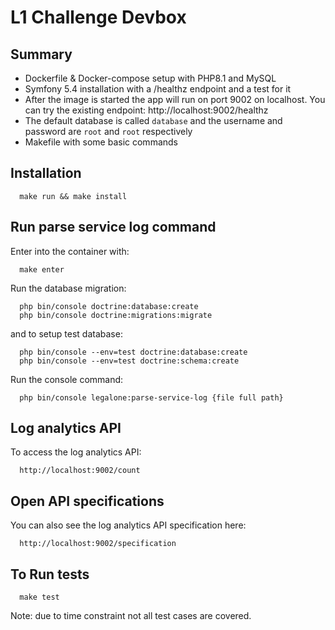 # L1 Challenge Devbox

## Summary

- Dockerfile & Docker-compose setup with PHP8.1 and MySQL
- Symfony 5.4 installation with a /healthz endpoint and a test for it
- After the image is started the app will run on port 9002 on localhost. You can try the existing
  endpoint: http://localhost:9002/healthz
- The default database is called `database` and the username and password are `root` and `root`
  respectively
- Makefile with some basic commands

## Installation

```
  make run && make install
```

## Run parse service log command
Enter into the container with:
```
  make enter
```
Run the database migration:
```
  php bin/console doctrine:database:create
  php bin/console doctrine:migrations:migrate
```
and to setup test database:
```
  php bin/console --env=test doctrine:database:create
  php bin/console --env=test doctrine:schema:create
```
Run the console command:
```
  php bin/console legalone:parse-service-log {file full path}
```
## Log analytics API
To access the log analytics API:
```
  http://localhost:9002/count
```
## Open API specifications
You can also see the log analytics API specification here:
```
  http://localhost:9002/specification
```

## To Run tests

```
  make test
```

Note: due to time constraint not all test cases are covered.
